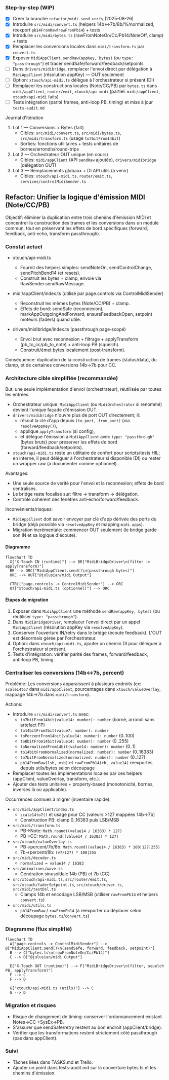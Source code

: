 ### Step-by-step (WIP)

- [x] Créer la branche `refactor/midi-send-unify` (2025-08-26)
- [x] Introduire `src/midi/convert.ts` (helpers 14b↔7b/8b/%/normalized, réexport `pb14FromRaw`/`rawFromPb14`) + tests
- [x] Introduire `src/midi/bytes.ts` (rawFromNoteOn/Cc/Pb14/NoteOff, clamp) + tests
- [x] Remplacer les conversions locales dans `midi/transform.ts` par `convert.ts`
- [x] Exposer `MidiAppClient.sendRaw(appKey, bytes)` (ou `type: "passthrough"`) et tracer sendSafe/forward/feedback/setpoints
- [ ] Dans `drivers/midibridge`, remplacer l'envoi direct par délégation à `MidiAppClient` (résolution appKey) — OUT seulement
- [ ] Option: `xtouch/api-midi.ts` délègue à l'orchestrateur si présent (DI)
- [ ] Remplacer les constructions locales (Note/CC/PB) par `bytes.ts` dans `midi/appClient`, `router/emit`, `xtouch/api-midi` (partiel: `midi/appClient`, `xtouch/api-midi` faits)
- [ ] Tests intégration (parité frames, anti-loop PB, timing) et mise à jour `tests-audit.md`

Journal d'itération
1) Lot 1 — Conversions + Bytes (fait)
   - Cibles: `src/midi/convert.ts`, `src/midi/bytes.ts`, `src/midi/transform.ts` (usage `to7bitFrom14bit`)
   - Sorties: fonctions utilitaires + tests unitaires de bornes/arrondis/round-trips
2) Lot 2 — Orchestrateur OUT unique (en cours)
   - Cibles: `midi/appClient` (API `sendRaw` ajoutée), `drivers/midibridge` (délégation OUT)
3) Lot 3 — Remplacements globaux + DI API utils (à venir)
   - Cibles: `xtouch/api-midi.ts`, `router/emit.ts`, `services/controlMidiSender.ts`

## Refactor: Unifier la logique d'émission MIDI (Note/CC/PB)

Objectif: éliminer la duplication entre trois chemins d'émission MIDI et concentrer la construction des trames et les conversions dans un module commun, tout en préservant les effets de bord spécifiques (forward, feedback, anti‑echo, transform passthrough).

### Constat actuel

- xtouch/api-midi.ts
  - Fournit des helpers simples: sendNoteOn, sendControlChange, sendPitchBend14 (et resets).
  - Construit les bytes + clamp, envoie via RawSender.sendRawMessage.

- midi/appClient/index.ts (utilisé par page.controls via ControlMidiSender)
  - Reconstruit les mêmes bytes (Note/CC/PB) + clamp.
  - Effets de bord: sendSafe (reconnexion), markAppOutgoingAndForward, ensureFeedbackOpen, setpoint moteurs (faders) quand utile.

- drivers/midibridge/index.ts (passthrough page‑scopé)
  - Envoi brut avec reconnexion + filtrage + applyTransform (pb_to_cc/pb_to_note) + anti‑loop PB (squelch).
  - Construit/émet bytes localement (post‑transform).

Conséquence: duplication de la construction de trames (status/data), du clamp, et de certaines conversions 14b→7b pour CC.

### Architecture cible simplifiée (recommandée)

But: une seule implémentation d'envoi (orchestrateur), réutilisée par toutes les entrées.

- Orchestrateur unique: `MidiAppClient` (ou `MidiOrchestrator` si renommé) devient l'unique façade d'émission OUT.
- `drivers/midibridge` n'ouvre plus de port OUT directement; il:
  - résout la clé d'app depuis `(to_port, from_port)` (via `resolveAppKey()`),
  - applique `applyTransform` (si config),
  - et délègue l'émission à `MidiAppClient` avec `type: "passthrough"` (bytes bruts) pour préserver les effets de bord (forward/feedback/setpoints).
- `xtouch/api-midi.ts` reste un utilitaire de confort pour scripts/tests HIL; en interne, il peut déléguer à l'orchestrateur si disponible (DI) ou rester un wrapper raw (à documenter comme optionnel).

Avantages:
- Une seule source de vérité pour l'envoi et la reconnexion; effets de bord centralisés.
- Le bridge reste focalisé sur: filtre → transform → délégation.
- Contrôle cohérent des fenêtres anti‑echo/forward/feedback.

Inconvénients/risques:
- `MidiAppClient` doit savoir envoyer par clé d'app dérivée des ports du bridge (déjà possible via `resolveAppKey` et mapping `midi.apps`).
- Migration incrémentale: commencer OUT seulement (le bridge garde son IN et sa logique d'écoute).

#### Diagramme

```mermaid
flowchart TD
  X["X-Touch IN (runtime)"] --> BR["MidiBridgeDriver\n(filter -> applyTransform)"]
  BR --> ORC["MidiAppClient.send()\n(passthrough bytes)"]
  ORC --> OUT["@julusian/midi Output"]

  CTRL["page.controls -> ControlMidiSender"] --> ORC
  UT["xtouch/api-midi.ts (optionnel)"] --> ORC
```

#### Étapes de migration

1) Exposer dans `MidiAppClient` une méthode `sendRaw(appKey, bytes)` (ou réutiliser `type: "passthrough"`).
2) Dans `MidiBridgeDriver`, remplacer l'envoi direct par un appel `MidiAppClient` (résolution appKey via `resolveAppKey`).
3) Conserver l'ouverture IN/retry dans le bridge (écoute feedback). L'OUT est désormais gérée par l'orchestrateur.
4) Option: dans `xtouch/api-midi.ts`, ajouter un chemin DI pour déléguer à l'orchestrateur si présent.
5) Tests d'intégration: vérifier parité des frames, forward/feedback, anti‑loop PB, timing.

### Centraliser les conversions (14b↔7b, percent)

Problème: Les conversions apparaissent à plusieurs endroits (ex: `scale14to7` dans `midi/appClient`, pourcentages dans `xtouch/valueOverlay`, mappage 14b→7b dans `midi/transform`).

Actions:
- Introduire `src/midi/convert.ts` avec:
  - `to7bitFrom14bit(value14: number): number` (borné, arrondi sans artefact FP)
  - `to14bitFrom7bit(value7: number): number`
  - `toPercentFrom14bit(value14: number): number` (0..100)
  - `to8bitFrom14bit(value14: number): number` (0..255)
  - `toNormalizedFrom14bit(value14: number): number` (0..1)
  - `to14bitFromNormalized(normalized: number): number` (0..16383)
  - `to7bitFromNormalized(normalized: number): number` (0..127)
  - `pb14FromRaw(lsb, msb)` et `rawFromPb14(ch, value14)` réexportés depuis utils/bytes selon découpage
- Remplacer toutes les implémentations locales par ces helpers (appClient, valueOverlay, transform, etc.).
- Ajouter des tests unitaires + property-based (monotonicité, bornes, inverses là où applicable).

Occurrences connues à migrer (inventaire rapide):
- `src/midi/appClient/index.ts`
  - `scale14to7()` et usage pour CC (valeurs >127 mappées 14b→7b)
  - Construction PB: clamp 0..16383 puis LSB/MSB
- `src/midi/transform.ts`
  - PB→Note: `Math.round((value14 / 16383) * 127)`
  - PB→CC: `Math.round((value14 / 16383) * 127)`
- `src/xtouch/valueOverlay.ts`
  - PB→percent/7b/8b: `Math.round((value14 / 16383) * 100|127|255)`
  - 7b→percent/8b: `(v7/127) * 100|255`
- `src/midi/decoder.ts`
  - `normalized = value14 / 16383`
- `src/animations/wave.ts`
  - Génération sinusoïdale 14b (PB) et 7b (CC)
- `src/xtouch/api-midi.ts`, `src/router/emit.ts`, `src/xtouch/faderSetpoint.ts`, `src/xtouch/driver.ts`, `src/midi/testDsl.ts`
  - Clamps 14b et encodage LSB/MSB (utiliser `rawFromPb14` et helpers `convert.ts`)
- `src/midi/utils.ts`
  - `pb14FromRaw` / `rawFromPb14` (à réexporter ou déplacer selon découpage `bytes.ts`/`convert.ts`)

### Diagramme (flux simplifié)

```mermaid
flowchart TD
  A["page.controls -> ControlMidiSender"] --> B["MidiAppClient.send()\n(sendSafe, forward, feedback, setpoint)"]
  B --> C["bytes.ts\n(rawFromNoteOn/Cc/Pb14)"]
  C --> D["@julusian/midi Output"]

  E["X-Touch OUT (runtime)"] --> F["MidiBridgeDriver\n(filter, squelch PB, applyTransform)"]
  F --> C
  F --> D

  G["xtouch/api-midi.ts (utils)"] --> C
  G --> D
```

### Migration et risques

- Risque de changement de timing: conserver l'ordonnancement existant Notes→CC→SysEx→PB.
- S'assurer que sendSafe/retry restent au bon endroit (appClient/bridge).
- Vérifier que les transformations restent strictement côté passthrough (pas dans appClient).

### Suivi

- Tâches liées dans TASKS.md et Trello.
- Ajouter un point dans tests-audit.md sur la couverture bytes.ts et les chemins d'émission.


